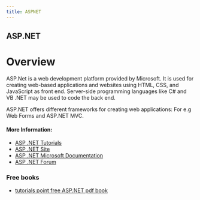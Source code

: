 ```yaml
---
title: ASPNET
---
```

## ASP.NET

# Overview

ASP.Net is a web development platform provided by Microsoft. It is used for creating web-based applications and websites using HTML, CSS, and JavaScript as front end. 
Server-side programming languages like C# and VB .NET may be used to code the back end.

ASP.NET offers different frameworks for creating web applications: For e.g Web Forms and ASP.NET MVC.


#### More Information:
- [ASP .NET Tutorials](https://www.tutorialspoint.com/asp.net/)
- [ASP .NET Site](https://www.asp.net/)
- [ASP .NET Microsoft Documentation](https://docs.microsoft.com/en-us/aspnet/#pivot=aspnet/)
- [ASP .NET Forum](https://forums.asp.net/)



### Free books

* [tutorials point free ASP.NET pdf book](https://www.tutorialspoint.com/asp.net/asp.net_pdf_version.htm)
